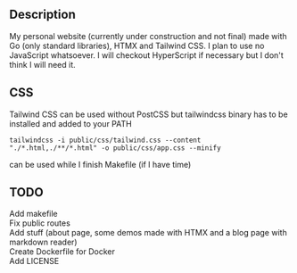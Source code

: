 ## Description
My personal website (currently under construction and not final) made with Go (only standard libraries), HTMX and Tailwind CSS. I plan to use no JavaScript whatsoever. I will checkout HyperScript if necessary but I don't think I will need it.

## CSS 
Tailwind CSS can be used without PostCSS but tailwindcss binary has to be installed and added to your PATH

```
tailwindcss -i public/css/tailwind.css --content "./*.html,./**/*.html" -o public/css/app.css --minify
```

can be used while I finish Makefile (if I have time)

## TODO
Add makefile\
Fix public routes\
Add stuff (about page, some demos made with HTMX and a blog page with markdown reader)\
Create Dockerfile for Docker\
Add LICENSE